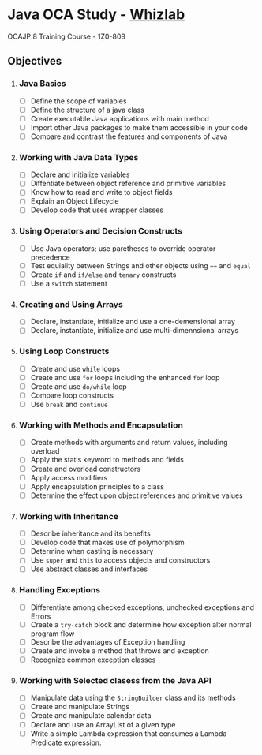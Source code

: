 # Java OCA Study - [Whizlab](https://www.whizlabs.com)

OCAJP 8 Training Course - 1Z0-808

## Objectives

1. ### Java Basics
   - [ ] Define the scope of variables
   - [ ] Define the structure of a java class
   - [ ] Create executable Java applications with main method
   - [ ] Import other Java packages to make them accessible in your code
   - [ ] Compare and contrast the features and components of Java
2. ### Working with Java Data Types
   - [ ] Declare and initialize variables
   - [ ] Diffentiate between object reference and primitive variables
   - [ ] Know how to read and write to object fields
   - [ ] Explain an Object Lifecycle
   - [ ] Develop code that uses wrapper classes
3. ### Using Operators and Decision Constructs
   - [ ] Use Java operators; use paretheses to override operator precedence
   - [ ] Test equiality between Strings and other objects using `==` and `equal`
   - [ ] Create `if` and `if/else` and `tenary` constructs
   - [ ] Use a `switch` statement
4. ### Creating and Using Arrays
   - [ ] Declare, instantiate, initialize and use a one-demensional array
   - [ ] Declare, instantiate, initialize and use multi-dimennsional arrays
5. ### Using Loop Constructs
   - [ ] Create and use `while` loops
   - [ ] Create and use `for` loops including the enhanced `for` loop
   - [ ] Create and use `do/while` loop
   - [ ] Compare loop constructs
   - [ ] Use `break` and `continue`
6. ### Working with Methods and Encapsulation
   - [ ] Create methods with arguments and return values, including overload
   - [ ] Apply the statis keyword to methods and fields
   - [ ] Create and overload constructors
   - [ ] Apply access modifiers
   - [ ] Apply encapsulation principles to a class
   - [ ] Determine the effect upon object references and primitive values
7. ### Working with Inheritance
   - [ ] Describe inheritance and its benefits
   - [ ] Develop code that makes use of polymorphism
   - [ ] Determine when casting is necessary
   - [ ] Use `super` and `this` to access objects and constructors
   - [ ] Use abstract classes and interfaces
8. ### Handling Exceptions
   - [ ] Differentiate among checked exceptions, unchecked exceptions and Errors
   - [ ] Create a `try-catch` block and determine how exception alter normal program flow
   - [ ] Describe the advantages of Exception handling
   - [ ] Create and invoke a method that throws and exception
   - [ ] Recognize common exception classes
9. ### Working with Selected clasess from the Java API
   - [ ] Manipulate data using the `StringBuilder` class and its methods
   - [ ] Create and manipulate Strings
   - [ ] Create and manipulate calendar data
   - [ ] Declare and use an ArrayList of a given type
   - [ ] Write a simple Lambda expression that consumes a Lambda Predicate expression.
